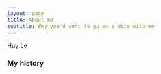 ```yaml
---
layout: page    
title: About me
subtitle: Why you'd want to go on a date with me
---
```


Huy Le

### My history

